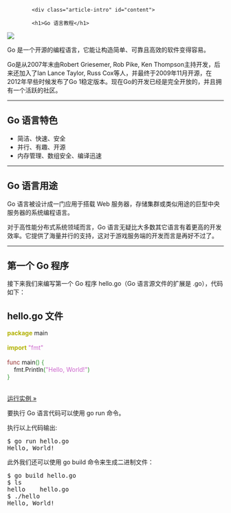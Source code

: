 
		
			<div class="article-intro" id="content">
			
			<h1>Go 语言教程</h1>
<div class="tutintro">
<img src="//www.runoob.com/wp-content/uploads/2015/06/go128.png">
<p>Go 是一个开源的编程语言，它能让构造简单、可靠且高效的软件变得容易。</p>
<p>Go是从2007年末由Robert Griesemer, Rob Pike, Ken Thompson主持开发，后来还加入了Ian Lance Taylor, Russ Cox等人，并最终于2009年11月开源，在2012年早些时候发布了Go 1稳定版本。现在Go的开发已经是完全开放的，并且拥有一个活跃的社区。</p>
</div>
<hr>
<h2>Go 语言特色</h2>
<ul>
<li>简洁、快速、安全</li><li>
并行、有趣、开源</li><li>
内存管理、数组安全、编译迅速</li></ul>
<hr>
<h2>Go 语言用途</h2>
<p>Go 语言被设计成一门应用于搭载 Web 服务器，存储集群或类似用途的巨型中央服务器的系统编程语言。</p><p>对于高性能分布式系统领域而言，Go 语言无疑比大多数其它语言有着更高的开发效率。它提供了海量并行的支持，这对于游戏服务端的开发而言是再好不过了。</p>
<hr>
<h2>第一个 Go 程序</h2>
<p>接下来我们来编写第一个 Go 程序 hello.go（Go 语言源文件的扩展是 .go），代码如下：</p>
<div class="example">
<h2 class="example">hello.go 文件</h2>
<div class="example_code">

<span style="color: #b1b100; font-weight: bold;">package</span> main<br>
<br>
<span style="color: #b1b100; font-weight: bold;">import</span> <span style="color: #cc66cc;">"fmt"</span><br>
<br>
<span style="color: #993333;">func</span> main<span style="color: #339933;">()</span> <span style="color: #339933;">{</span><br>
&nbsp; &nbsp; fmt<span style="color: #339933;">.</span>Println<span style="color: #339933;">(</span><span style="color: #cc66cc;">"Hello, World!"</span><span style="color: #339933;">)</span><br>
<span style="color: #339933;">}</span><br>

</div>
<br><a target="_blank" href="/try/runcode.php?filename=helloworld&amp;type=go" class="showbtn" rel="noopener noreferrer">运行实例 »</a>
</div>
<p>要执行 Go 语言代码可以使用  <span class="marked">go run</span> 命令。</p>
<p>执行以上代码输出:</p>
<pre class="prettyprint prettyprinted" style=""><span class="pln">$ go run hello</span><span class="pun">.</span><span class="pln">go 
</span><span class="typ">Hello</span><span class="pun">,</span><span class="pln"> </span><span class="typ">World</span><span class="pun">!</span></pre>

<p>此外我们还可以使用 <span class="marked">go build</span> 命令来生成二进制文件：</p>
<pre class="prettyprint prettyprinted" style=""><span class="pln">$ go build hello</span><span class="pun">.</span><span class="pln">go 
$ ls
hello&nbsp;&nbsp;&nbsp;&nbsp;hello</span><span class="pun">.</span><span class="pln">go
$ </span><span class="pun">./</span><span class="pln">hello 
</span><span class="typ">Hello</span><span class="pun">,</span><span class="pln"> </span><span class="typ">World</span><span class="pun">!</span></pre>

	

		